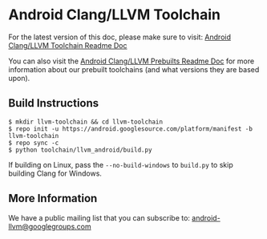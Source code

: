 Android Clang/LLVM Toolchain
============================

For the latest version of this doc, please make sure to visit:
[Android Clang/LLVM Toolchain Readme Doc](https://android.googlesource.com/toolchain/llvm_android/+/master/README.md)

You can also visit the
[Android Clang/LLVM Prebuilts Readme Doc](https://android.googlesource.com/platform/prebuilts/clang/host/linux-x86/+/master/README.md)
for more information about our prebuilt toolchains (and what versions they are based upon).

Build Instructions
------------------

```
$ mkdir llvm-toolchain && cd llvm-toolchain
$ repo init -u https://android.googlesource.com/platform/manifest -b llvm-toolchain
$ repo sync -c
$ python toolchain/llvm_android/build.py
```

If building on Linux, pass the `--no-build-windows` to `build.py` to skip
building Clang for Windows.

More Information
----------------

We have a public mailing list that you can subscribe to:
[android-llvm@googlegroups.com](https://groups.google.com/forum/#!forum/android-llvm)

